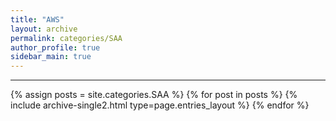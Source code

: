 ```yaml
---
title: "AWS"
layout: archive
permalink: categories/SAA
author_profile: true
sidebar_main: true
---
```


***

{% assign posts = site.categories.SAA %}
{% for post in posts %} {% include archive-single2.html type=page.entries_layout %} {% endfor %}